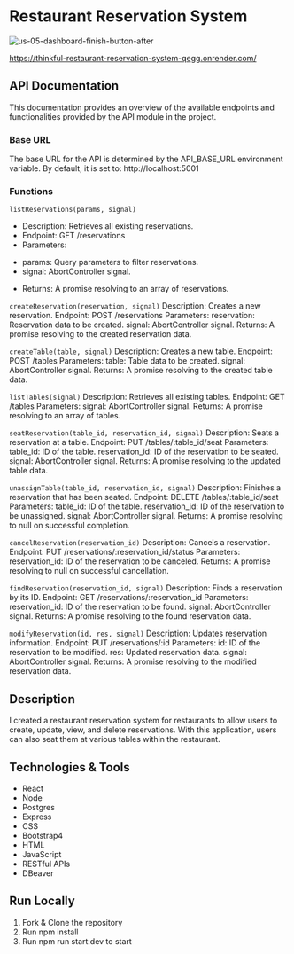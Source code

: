 # Restaurant Reservation System

![us-05-dashboard-finish-button-after](https://github.com/cmorgan3324/thinkful-reservation-system/assets/132379707/831b6e34-503f-490d-9622-219e8619c5cc)

https://thinkful-restaurant-reservation-system-qegg.onrender.com/

## API Documentation
This documentation provides an overview of the available endpoints and functionalities provided by the API module in the project.

### Base URL
The base URL for the API is determined by the API_BASE_URL environment variable. By default, it is set to:
http://localhost:5001

### Functions
`listReservations(params, signal)`
* Description: Retrieves all existing reservations.
* Endpoint: GET /reservations
* Parameters:
- params: Query parameters to filter reservations.
- signal: AbortController signal.
* Returns: A promise resolving to an array of reservations.

`createReservation(reservation, signal)`
Description: Creates a new reservation.
Endpoint: POST /reservations
Parameters:
reservation: Reservation data to be created.
signal: AbortController signal.
Returns: A promise resolving to the created reservation data.

`createTable(table, signal)`
Description: Creates a new table.
Endpoint: POST /tables
Parameters:
table: Table data to be created.
signal: AbortController signal.
Returns: A promise resolving to the created table data.

`listTables(signal)`
Description: Retrieves all existing tables.
Endpoint: GET /tables
Parameters:
signal: AbortController signal.
Returns: A promise resolving to an array of tables.

`seatReservation(table_id, reservation_id, signal)`
Description: Seats a reservation at a table.
Endpoint: PUT /tables/:table_id/seat
Parameters:
table_id: ID of the table.
reservation_id: ID of the reservation to be seated.
signal: AbortController signal.
Returns: A promise resolving to the updated table data.

`unassignTable(table_id, reservation_id, signal)`
Description: Finishes a reservation that has been seated.
Endpoint: DELETE /tables/:table_id/seat
Parameters:
table_id: ID of the table.
reservation_id: ID of the reservation to be unassigned.
signal: AbortController signal.
Returns: A promise resolving to null on successful completion.

`cancelReservation(reservation_id)`
Description: Cancels a reservation.
Endpoint: PUT /reservations/:reservation_id/status
Parameters:
reservation_id: ID of the reservation to be canceled.
Returns: A promise resolving to null on successful cancellation.

`findReservation(reservation_id, signal)`
Description: Finds a reservation by its ID.
Endpoint: GET /reservations/:reservation_id
Parameters:
reservation_id: ID of the reservation to be found.
signal: AbortController signal.
Returns: A promise resolving to the found reservation data.

`modifyReservation(id, res, signal)`
Description: Updates reservation information.
Endpoint: PUT /reservations/:id
Parameters:
id: ID of the reservation to be modified.
res: Updated reservation data.
signal: AbortController signal.
Returns: A promise resolving to the modified reservation data.

## Description
I created a restaurant reservation system for restaurants to allow users to create, update, view, and delete reservations. With this application, users can also seat them at various tables within the restaurant.

## Technologies & Tools
 * React
 * Node
 * Postgres
 * Express
 * CSS
 * Bootstrap4
 * HTML
 * JavaScript
 * RESTful APIs
 * DBeaver
 
## Run Locally
 1. Fork & Clone the repository
 2. Run npm install
 3. Run npm run start:dev to start
